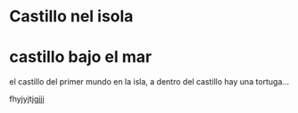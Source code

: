 # Castillo nel isola
# castillo bajo el mar
el castillo del primer mundo en la isla, a dentro del castillo hay una tortuga...


fhyjyjtjgjjj